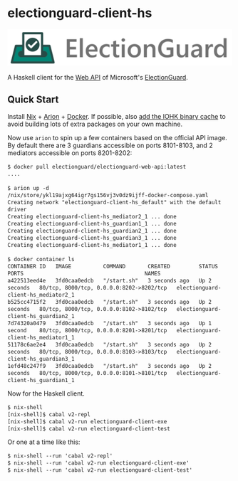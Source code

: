 # electionguard-client-hs

![](electionguard-banner.svg)

A Haskell client for the [Web API][webapi] of Microsoft's [ElectionGuard][electionguard].

## Quick Start

Install [Nix][nix] + [Arion][arion] + [Docker][docker].
If possible, also [add the IOHK binary cache][bincache]
to avoid building lots of extra packages on your own machine.

Now use `arion` to spin up a few containers based on the official API image.
By default there are 3 guardians accessible on ports 8101-8103,
and 2 mediators accessible on ports 8201-8202:

```
$ docker pull electionguard/electionguard-web-api:latest
....

$ arion up -d
/nix/store/ykl19ajxg64igr7gs156vj3v0dz9ijff-docker-compose.yaml
Creating network "electionguard-client-hs_default" with the default driver
Creating electionguard-client-hs_mediator2_1 ... done
Creating electionguard-client-hs_guardian1_1 ... done
Creating electionguard-client-hs_guardian2_1 ... done
Creating electionguard-client-hs_guardian3_1 ... done
Creating electionguard-client-hs_mediator1_1 ... done

$ docker container ls
CONTAINER ID   IMAGE          COMMAND       CREATED         STATUS         PORTS                                      NAMES
a422513eed4e   3fd0caa0edcb   "/start.sh"   3 seconds ago   Up 2 seconds   80/tcp, 8000/tcp, 0.0.0.0:8202->8202/tcp   electionguard-client-hs_mediator2_1
b525cc4715f2   3fd0caa0edcb   "/start.sh"   3 seconds ago   Up 2 seconds   80/tcp, 8000/tcp, 0.0.0.0:8102->8102/tcp   electionguard-client-hs_guardian2_1
7d74320a0479   3fd0caa0edcb   "/start.sh"   3 seconds ago   Up 1 second    80/tcp, 8000/tcp, 0.0.0.0:8201->8201/tcp   electionguard-client-hs_mediator1_1
51178c6ae2e4   3fd0caa0edcb   "/start.sh"   3 seconds ago   Up 2 seconds   80/tcp, 8000/tcp, 0.0.0.0:8103->8103/tcp   electionguard-client-hs_guardian3_1
1efd48c247f9   3fd0caa0edcb   "/start.sh"   3 seconds ago   Up 2 seconds   80/tcp, 8000/tcp, 0.0.0.0:8101->8101/tcp   electionguard-client-hs_guardian1_1
```

Now for the Haskell client.

```
$ nix-shell
[nix-shell]$ cabal v2-repl
[nix-shell]$ cabal v2-run electionguard-client-exe
[nix-shell]$ cabal v2-run electionguard-client-test
```

Or one at a time like this:

```
$ nix-shell --run 'cabal v2-repl'
$ nix-shell --run 'cabal v2-run electionguard-client-exe'
$ nix-shell --run 'cabal v2-run electionguard-client-test'
```

[nix]: https://nixos.org
[arion]: https://github.com/hercules-ci/arion
[docker]: https://docs.docker.com/get-docker/
[electionguard]: https://github.com/microsoft/electionguard-python
[webapi]: https://electionguard-web-api.readthedocs.io/en/latest/
[bincache]: https://input-output-hk.github.io/haskell.nix/tutorials/getting-started/#setting-up-the-binary-cache
